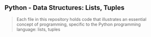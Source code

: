 ## Python - Data Structures: Lists, Tuples
> Each file in this repository holds code that illustrates an essential concept of programming,
> specific to the Python programming language:
> lists, tuples
